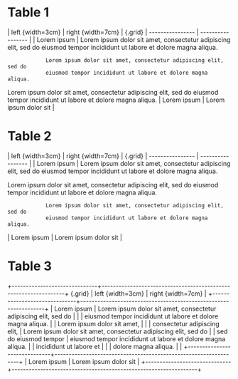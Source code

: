 
# Table 1

| left {width=3cm} | right {width=7cm} | {.grid}
| ---------------- | ----------------- |
| Lorem ipsum | Lorem ipsum dolor sit amet, consectetur adipiscing elit, sed do 
                eiusmod tempor incididunt ut labore et dolore magna aliqua.

                Lorem ipsum dolor sit amet, consectetur adipiscing elit, sed do 
                eiusmod tempor incididunt ut labore et dolore magna aliqua.

  Lorem ipsum dolor sit amet, consectetur adipiscing elit, sed do 
  eiusmod tempor incididunt ut labore et dolore magna aliqua.
| Lorem ipsum | Lorem ipsum dolor sit |


# Table 2

| left {width=3cm} | right {width=7cm} | {.grid}
| ---------------- | ----------------- |
| Lorem ipsum | Lorem ipsum dolor sit amet, consectetur adipiscing elit, sed do 
                eiusmod tempor incididunt ut labore et dolore magna aliqua.

  Lorem ipsum dolor sit amet, consectetur adipiscing elit, sed do 
  eiusmod tempor incididunt ut labore et dolore magna aliqua.

                Lorem ipsum dolor sit amet, consectetur adipiscing elit, sed do 
                eiusmod tempor incididunt ut labore et dolore magna aliqua.
| Lorem ipsum | Lorem ipsum dolor sit |

# Table 3

+------------------------------+-----------------------------------------------------------------+ {.grid}
| left {width=3cm}             | right {width=7cm}                                               |
+------------------------------+-----------------------------------------------------------------+
| Lorem ipsum                  | Lorem ipsum dolor sit amet, consectetur adipiscing elit, sed do |
|                              | eiusmod tempor incididunt ut labore et dolore magna aliqua.     |
| Lorem ipsum dolor sit amet,  |                                                                 |
| consectetur adipiscing elit, | Lorem ipsum dolor sit amet, consectetur adipiscing elit, sed do |
| sed do eiusmod tempor        | eiusmod tempor incididunt ut labore et dolore magna aliqua.     |
| incididunt ut labore et      |                                                                 |
| dolore magna aliqua.         |                                                                 |
+------------------------------+-----------------------------------------------------------------+
| Lorem ipsum                  | Lorem ipsum dolor sit                                           |
+------------------------------+-----------------------------------------------------------------+
